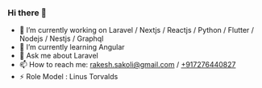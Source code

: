 ### Hi there 👋


- 🔭 I’m currently working on Laravel / Nextjs / Reactjs / Python / Flutter / Nodejs / Nestjs / Graphql
- 🌱 I’m currently learning Angular 
- 💬 Ask me about Laravel
- 📫 How to reach me: rakesh.sakoli@gmail.com / [+917276440827](tel:+917276440827)
- ⚡ Role Model : Linus Torvalds
